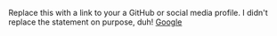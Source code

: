 Replace this with a link to your a GitHub or social media profile.
I didn't replace the statement on purpose, duh!
[Google](https://google.com)
